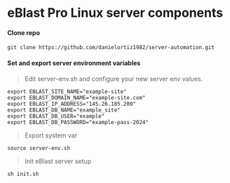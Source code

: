 # eBlast Pro Linux server components

#### Clone repo

```shell
git clone https://github.com/danielortiz1982/server-automation.git
```

#### Set and export server environment variables

> Edit server-env.sh and configure your new server env values.

```shell
export EBLAST_SITE_NAME="example-site"
export EBLAST_DOMAIN_NAME="example-site.com"
export EBLAST_IP_ADDRESS="145.26.185.200"
export EBLAST_DB_NAME="example_site"
export EBLAST_DB_USER="example"
export EBLAST_DB_PASSWORD="example-pass-2024"
```

> Export system var

```shell
source server-env.sh
```

> Init eBlast server setup

```shell
sh init.sh
```
